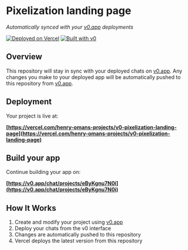 # Pixelization landing page

*Automatically synced with your [v0.app](https://v0.app) deployments*

[![Deployed on Vercel](https://img.shields.io/badge/Deployed%20on-Vercel-black?style=for-the-badge&logo=vercel)](https://vercel.com/henry-omans-projects/v0-pixelization-landing-page)
[![Built with v0](https://img.shields.io/badge/Built%20with-v0.app-black?style=for-the-badge)](https://v0.app/chat/projects/eByKgnu7N0i)

## Overview

This repository will stay in sync with your deployed chats on [v0.app](https://v0.app).
Any changes you make to your deployed app will be automatically pushed to this repository from [v0.app](https://v0.app).

## Deployment

Your project is live at:

**[https://vercel.com/henry-omans-projects/v0-pixelization-landing-page](https://vercel.com/henry-omans-projects/v0-pixelization-landing-page)**

## Build your app

Continue building your app on:

**[https://v0.app/chat/projects/eByKgnu7N0i](https://v0.app/chat/projects/eByKgnu7N0i)**

## How It Works

1. Create and modify your project using [v0.app](https://v0.app)
2. Deploy your chats from the v0 interface
3. Changes are automatically pushed to this repository
4. Vercel deploys the latest version from this repository
